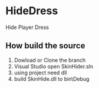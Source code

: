 # HideDress

Hide Player Dress

## How build the source
1. Dowload or Clone the branch
2. Visual Studio open SkinHider.sln
3. using project need dll
4. build SkinHide.dll to bin\Debug